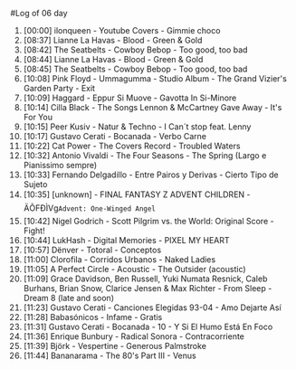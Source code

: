 #Log of 06 day

1. [00:00] ilonqueen - Youtube Covers - Gimmie choco
1. [08:37] Lianne La Havas - Blood - Green & Gold
1. [08:42] The Seatbelts - Cowboy Bebop - Too good, too bad
1. [08:44] Lianne La Havas - Blood - Green & Gold
1. [08:45] The Seatbelts - Cowboy Bebop - Too good, too bad
1. [10:08] Pink Floyd - Ummagumma - Studio Album - The Grand Vizier's Garden Party - Exit
1. [10:09] Haggard - Eppur Si Muove - Gavotta In Si-Minore
1. [10:14] Cilla Black - The Songs Lennon & McCartney Gave Away - It's For You
1. [10:15] Peer Kusiv - Natur & Techno - I Can´t stop feat. Lenny
1. [10:17] Gustavo Cerati - Bocanada - Verbo Carne
1. [10:22] Cat Power - The Covers Record - Troubled Waters
1. [10:32] Antonio Vivaldi - The Four Seasons - The Spring  (Largo e Pianissimo sempre)
1. [10:33] Fernando Delgadillo - Entre Pairos y Derivas - Cierto Tipo de Sujeto
1. [10:35] [unknown] - FINAL FANTASY Z ADVENT CHILDREN - ÄÕFÐÌVg`Advent: One-Winged Angel`
1. [10:42] Nigel Godrich - Scott Pilgrim vs. the World: Original Score - Fight!
1. [10:44] LukHash - Digital Memories - PIXEL MY HEART
1. [10:57] Dënver - Totoral - Conceptos
1. [11:00] Clorofila - Corridos Urbanos - Naked Ladies
1. [11:05] A Perfect Circle - Acoustic - The Outsider (acoustic)
1. [11:09] Grace Davidson, Ben Russell, Yuki Numata Resnick, Caleb Burhans, Brian Snow, Clarice Jensen & Max Richter - From Sleep - Dream 8 (late and soon)
1. [11:23] Gustavo Cerati - Canciones Elegidas 93-04 - Amo Dejarte Así
1. [11:28] Babasónicos - Infame - Gratis
1. [11:31] Gustavo Cerati - Bocanada - 10 - Y Si El Humo Está En Foco
1. [11:36] Enrique Bunbury - Radical Sonora - Contracorriente
1. [11:39] Björk - Vespertine - Generous Palmstroke
1. [11:44] Bananarama - The 80's Part III - Venus
